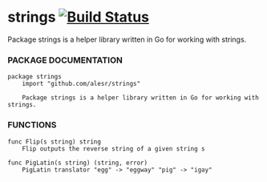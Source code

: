 # strings [![Build Status](https://travis-ci.org/alesr/strings.svg?branch=master)](https://travis-ci.org/alesr/strings)
Package strings is a helper library written in Go for working with strings.

### PACKAGE DOCUMENTATION

```
package strings
    import "github.com/alesr/strings"

    Package strings is a helper library written in Go for working with strings.
```

### FUNCTIONS

```
func Flip(s string) string
    Flip outputs the reverse string of a given string s

func PigLatin(s string) (string, error)
    PigLatin translator "egg" -> "eggway" "pig" -> "igay"
```
